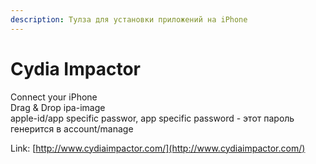 ```yaml
---
description: Тулза для установки приложений на iPhone
---
```


# Cydia Impactor

Connect your iPhone\
Drag & Drop ipa-image\
apple-id/app specific passwor, app specific password - этот пароль генерится в account/manage

Link: [http://www.cydiaimpactor.com/](http://www.cydiaimpactor.com/)
